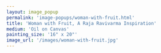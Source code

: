 ```yaml
---
layout: image_popup
permalink: 'image-popups/woman-with-fruit.html'
title: 'Woman with Fruit, A Raja Ravivarma Inspiration'
medium: 'Oil on Canvas'
painting_size: '16" x 20"'
image_url: '/images/woman-with-fruit.jpg'
---
```

